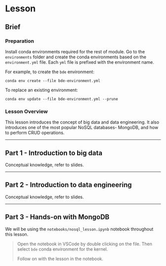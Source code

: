 # Lesson

## Brief

### Preparation

Install conda environments required for the rest of module. Go to the `environments` folder and create the conda environments based on the `environment.yml` file. Each `yml` file is prefixed with the environment name. 

For example, to create the `bde` environment:

`conda env create --file bde-environment.yml`

To replace an existing environment:

`conda env update --file bde-environment.yml --prune`

### Lesson Overview

This lesson introduces the concept of big data and data engineering. It also introduces one of the most popular NoSQL databases- MongoDB, and how to perform CRUD operations.

---

## Part 1 - Introduction to big data

Conceptual knowledge, refer to slides.

---

## Part 2 - Introduction to data engineering

Conceptual knowledge, refer to slides.

---

## Part 3 - Hands-on with MongoDB

We will be using the `notebooks/nosql_lesson.ipynb` notebook throughout this lesson.

> Open the notebook in VSCode by double clicking on the file. Then select `bde` conda environment for the kernel.
>
> Follow on with the lesson in the notebook.

